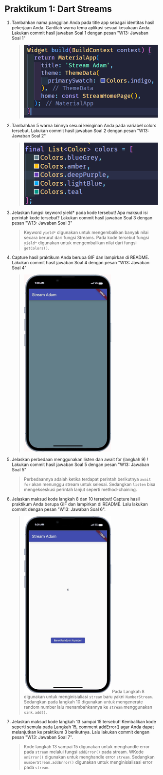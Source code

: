 # Praktikum 1: Dart Streams

1. Tambahkan nama panggilan Anda pada title app sebagai identitas hasil pekerjaan Anda.
   Gantilah warna tema aplikasi sesuai kesukaan Anda.
   Lakukan commit hasil jawaban Soal 1 dengan pesan "W13: Jawaban Soal 1"

   > ![Alt text](image.png)

2. Tambahkan 5 warna lainnya sesuai keinginan Anda pada variabel colors tersebut.
   Lakukan commit hasil jawaban Soal 2 dengan pesan "W13: Jawaban Soal 2"

   > ![Alt text](image-1.png)

3. Jelaskan fungsi keyword yield\* pada kode tersebut!
   Apa maksud isi perintah kode tersebut?
   Lakukan commit hasil jawaban Soal 3 dengan pesan "W13: Jawaban Soal 3"

   > Keyword `yield*` digunakan untuk mengembalikan banyak nilai secara berurut dari fungsi Streams. Pada kode tersebut fungsi `yield*` digunakan untuk mengembalikan nilai dari fungsi `getColors()`.

4. Capture hasil praktikum Anda berupa GIF dan lampirkan di README.
   Lakukan commit hasil jawaban Soal 4 dengan pesan "W13: Jawaban Soal 4"

   > ![Alt text](soal4.gif)

5. Jelaskan perbedaan menggunakan listen dan await for (langkah 9) !
   Lakukan commit hasil jawaban Soal 5 dengan pesan "W13: Jawaban Soal 5"

   > Perbedaannya adalah ketika terdapat perintah berikutnya `await for` akan menunggu stream untuk selesai. Sedangkan `listen` bisa mengekseskusi perintah lanjut seperti method-chaining.

6. Jelaskan maksud kode langkah 8 dan 10 tersebut!
   Capture hasil praktikum Anda berupa GIF dan lampirkan di README.
   Lalu lakukan commit dengan pesan "W13: Jawaban Soal 6".

   > ![Alt text](soal6.gif)
   > Pada Langkah 8 digunakan untuk menginisialiasi `stream` baru yakni `NumberStream`. Sedangkan pada langkah 10 digunakan untuk mengenerate random number lalu menambahkannya ke `stream` menggunakan `sink.add()`.

7. Jelaskan maksud kode langkah 13 sampai 15 tersebut!
   Kembalikan kode seperti semula pada Langkah 15, comment addError() agar Anda dapat melanjutkan ke praktikum 3 berikutnya.
   Lalu lakukan commit dengan pesan "W13: Jawaban Soal 7".
   > Kode langkah 13 sampai 15 digunakan untuk menghandle error pada `stream` melalui fungsi `addError()` pada stream. WKode `onError()` digunakan untuk menghandle error `stream`. Sedangkan `numberStream.addError()` digunakan untuk menginisialisasi error pada `stream`.
